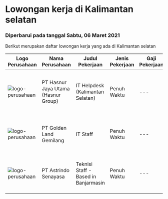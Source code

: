 
  # Lowongan kerja di Kalimantan selatan

  ### Diperbarui pada tanggal Sabtu, 06 Maret 2021

  Berikut merupakan daftar lowongan kerja yang ada di Kalimantan selatan

  |Logo Perusahaan | Nama Perusahaan | Judul Pekerjaan | Jenis Pekerjaan | Gaji Pekerjaan | Lokasi | Deskripsi | Tanggal diunggah | Pranala |
  | -------------- | --------------- | --------------- | --------- | --------- | -------------- | ------- | ----------- | ----------- |
  |![logo-perusahaan](https://image-service-cdn.seek.com.au/4a55a03ce646b809a88d72b028fca2efebe2f51c/ee4dce1061f3f616224767ad58cb2fc751b8d2dc)|PT Hasnur Jaya Utama (Hasnur Group)|IT Helpdesk (Kalimantan Selatan)|Penuh Waktu|---|Banjarbaru|Age between 25 - 28, preferably woman Candidate must possess at least a Bachelor's Degree, Engineering (Computer/Telecommunication) or equivalent At...|Selasa, 02 Maret 2021|https://www.jobstreet.co.id/id/job/it-helpdesk-kalimantan-selatan-3471275?token=0~2318e449-e6ab-4902-8822-2598f2549195&sectionRank=1&jobId=jobstreet-id-job-3471275|
|![logo-perusahaan](https://image-service-cdn.seek.com.au/8b89ad9573c05d87c54aefbabf3ee4ae6a60c12c/ee4dce1061f3f616224767ad58cb2fc751b8d2dc)|PT Golden Land Gemilang|IT Staff|Penuh Waktu|---|Kalimantan Selatan|Job Description : Maintenance Company ICT Infrastructure (Servers, Laptops, Desktops, Applications, Networking Equipment and others.) Manage day to...|Sabtu, 13 Februari 2021|https://www.jobstreet.co.id/id/job/it-staff-3457236?token=0~2318e449-e6ab-4902-8822-2598f2549195&sectionRank=2&jobId=jobstreet-id-job-3457236|
|![logo-perusahaan](https://image-service-cdn.seek.com.au/e9c4c1a94bdd5ce55d1e73ff2c4a3b969c0878a7/ee4dce1061f3f616224767ad58cb2fc751b8d2dc)|PT Astrindo Senayasa|Teknisi Staff - Based in Banjarmasin|Penuh Waktu|---|Banjarmasin|Candidate must possess at least a Diploma, Bachelor's Degree, Computer Science/Information Technology or equivalent. At least 1 year(s) of working...|Senin, 08 Februari 2021|https://www.jobstreet.co.id/id/job/teknisi-staff-based-in-banjarmasin-3452970?token=0~2318e449-e6ab-4902-8822-2598f2549195&sectionRank=3&jobId=jobstreet-id-job-3452970|

  